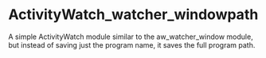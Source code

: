# ActivityWatch_watcher_windowpath
A simple ActivityWatch module similar to the aw_watcher_window module, but instead of saving just the program name, it saves the full program path.
